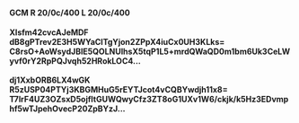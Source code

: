 #### GCM R 20/0c/400 L 20/0c/400
**Xlsfm42cvcAJeMDF**<br/>**dB8gPTrev2E3H5WYaClTgYjon2ZPpX4iuCx0UH3KLks=**<br/>**C8rsO+AoWsydJBlE5QOLNUIhsX5tqP1L5+mrdQWaQD0m1bm6Uk3CeLWyvf0rY2RpPQJvqh52HRokLOC4...**<br/><br/>
**dj1XxbORB6LX4wGK**<br/>**R5zUSP04PTYj3KBGMHuG5rEYTJcot4vCQBYwdjh11x8=**<br/>**T7IrF4UZ3OZsxD5ojfltGUWQwyCfz3ZT8oG1UXv1W6/ckjk/k5Hz3EDvmphf5wTJpehOvecP20ZpBYzJ...**